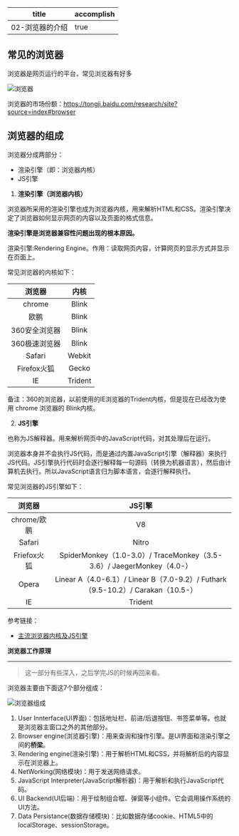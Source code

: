 | title           | accomplish |
| --------------- | ---------- |
| 02-浏览器的介绍 | true       |

## 常见的浏览器

浏览器是网页运行的平台，常见浏览器有好多

![浏览器](https://gimg2.baidu.com/image_search/src=http%3A%2F%2Fpic4.zhimg.com%2Fv2-f8c71f123de58cd4c133105930460bdb_r.jpg&refer=http%3A%2F%2Fpic4.zhimg.com&app=2002&size=f9999,10000&q=a80&n=0&g=0n&fmt=auto?sec=1660316935&t=873981122f278aceac81d9905caa0209)

浏览器的市场份额：https://tongji.baidu.com/research/site?source=index#browser

## 浏览器的组成

浏览器分成两部分：

- 渲染引擎（即：浏览器内核）
- JS引擎

1. **渲染引擎（浏览器内核）**

浏览器所采用的渲染引擎也成为浏览器内核，用来解析HTML和CSS。渲染引擎决定了浏览器如何显示网页的内容以及页面的格式信息。

**渲染引擎是浏览器兼容性问题出现的根本原因。**

渲染引擎:Rendering Engine。作用：读取网页内容，计算网页的显示方式并显示在页面上。

常见浏览器的内核如下：

|    浏览器     |  内核   |
| :-----------: | :-----: |
|    chrome     |  Blink  |
|     欧鹏      |  Blink  |
| 360安全浏览器 |  Blink  |
| 360极速浏览器 |  Blink  |
|    Safari     | Webkit  |
|  Firefox火狐  |  Gecko  |
|      IE       | Trident |

备注：360的浏览器，以前使用的IE浏览器的Trident内核，但是现在已经改为使用 chrome 浏览器的 Blink内核。

2. **JS引擎**

也称为JS解释器。用来解析网页中的JavaScript代码，对其处理后在运行。

浏览器本身并不会执行JS代码，而是通过内置JavaScript引擎（解释器）来执行JS代码。JS引擎执行代码时会逐行解释每一句源码（转换为机器语言），然后由计算机去执行。所以JavaScript语言归为脚本语言，会逐行解释执行。

常见浏览器的JS引擎如下：

|   浏览器    |                            JS引擎                            |
| :---------: | :----------------------------------------------------------: |
| chrome/欧鹏 |                              V8                              |
|   Safari    |                            Nitro                             |
| Friefox火狐 | SpiderMonkey（1.0-3.0）/ TraceMonkey（3.5-3.6）/ JaegerMonkey（4.0-） |
|    Opera    | Linear A（4.0-6.1）/ Linear B（7.0-9.2）/ Futhark（9.5-10.2）/ Carakan（10.5-） |
|     IE      |                           Trident                            |

参考链接：

- [主流浏览器内核及JS引擎](https://juejin.cn/post/6844903593875603464)

**浏览器工作原理**

----

> 这一部分有些深入，之后学完JS的时候再回来看。

浏览器主要由下面这7个部分组成：

![浏览器组成](https://upload-images.jianshu.io/upload_images/7707397-d5be1fbce7de7af4.png?imageMogr2/auto-orient/strip|imageView2/2/w/1200/format/webp)

1. User Innterface(UI界面)：包括地址栏、前进/后退按钮、书签菜单等。也就是浏览器主窗口之外的其他部分。
2. Browser engine(浏览器引擎)：用来查询和操作引擎。是UI界面和渲染引擎之间的**桥梁**。
3. Rendering engine(渲染引擎)：用于解析HTML和CSS，并将解析后的内容显示在浏览器上。
4. NetWorking(网络模块)：用于发送网络请求。
5. JavaScript Interpreter(JavaScript解析器)：用于解析和执行JavaScript代码。
6. UI Backend(UI后端)：用于绘制组合框、弹窗等小组件。它会调用操作系统的UI方法。
7. Data Persistance(数据存储模块)：比如数据存储cookie、HTML5中的localStorage、sessionStorage。